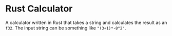 # Rust Calculator

A calculator written in Rust that takes a string and calculates the result as
an `f32`. The input string can be something like `"(3+1)*-8^2"`.
